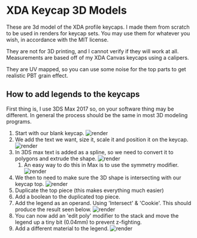 # XDA Keycap 3D Models

These are 3d model of the XDA profile keycaps. I made them from scratch to be used in renders for keycap sets. You may use them for whatever you wish, in accordance with the MIT license. 

They are not for 3D printing, and I cannot verify if they will work at all. Measurements are based off of my XDA Canvas keycaps using a calipers. 

They are UV mapped, so you can use some noise for the top parts to get realistic PBT grain effect. 



## How to add legends to the keycaps

First thing is, I use 3DS Max 2017 so, on your software thing may be different. In general the process should be the same in most 3D modeling programs. 

1. Start with our blank keycap. ![render](https://raw.githubusercontent.com/spooknik/XDA-Keycaps/master/images/01.jpg)
2. We add the text we want, size it, scale it and position it on the keycap. ![render](https://raw.githubusercontent.com/spooknik/XDA-Keycaps/master/images/02.jpg)
3. In 3DS max text is added as a spline, so we need to convert it to polygons and extrude the shape. ![render](https://raw.githubusercontent.com/spooknik/XDA-Keycaps/master/images/03.jpg)
   1. An easy way to do this in Max is to use the symmetry modifier. ![render](https://raw.githubusercontent.com/spooknik/XDA-Keycaps/master/images/04.jpg)
4. We then to need to make sure the 3D shape is intersecting with our keycap top. ![render](https://raw.githubusercontent.com/spooknik/XDA-Keycaps/master/images/05.jpg)
5. Duplicate the top piece (this makes everything much easier)
6. Add a boolean to the duplicated top piece. 
7. Add the legend as an operand. Using 'Intersect' & 'Cookie'. This should produce the result seen below. ![render](https://raw.githubusercontent.com/spooknik/XDA-Keycaps/master/images/06.jpg)
8. You can now add an 'edit poly' modifier to the stack and move the legend up a tiny bit (0.04mm) to prevent z-fighting.
9. Add a different material to the legend. ![render](https://raw.githubusercontent.com/spooknik/XDA-Keycaps/master/images/07.jpg)